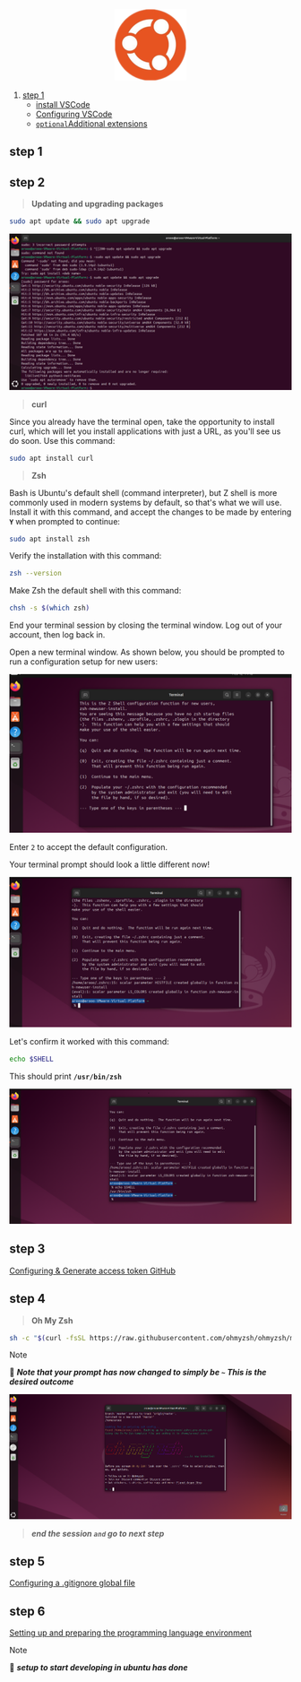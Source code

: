 <p align="center">
  <img src="../Assets/ubuntu-image.png">
</p>

1. [step 1](../VSCode/Ubuntu-Configuring-VSCode.md#step-1)
    - [install VSCode](../VSCode/Ubuntu-Configuring-VSCode.md)
    - [Configuring VSCode](../VSCode/Ubuntu-Configuring-VSCode.md)
    - [`optional`Additional extensions](../VSCode/Ubuntu-Configuring-VSCode.md)







## step 1


## step 2

>**Updating and upgrading packages**

```bash
sudo apt update && sudo apt upgrade
```

![!Updating](../Assets/Updating.png)

>**curl**

Since you already have the terminal open, take the opportunity to install curl, which will let you install applications with just a URL, as you'll see us do soon. Use this command:

```bash
sudo apt install curl
```

>**Zsh**

Bash is Ubuntu's default shell (command interpreter), but Z shell is more commonly used in modern systems by default, so that's what we will use. Install it with this command, and accept the changes to be made by entering **`Y`** when prompted to continue:

```bash
sudo apt install zsh
```

Verify the installation with this command:

```bash
zsh --version
```

Make Zsh the default shell with this command:

```bash
chsh -s $(which zsh)
```

End your terminal session by closing the terminal window. Log out of your account, then log back in.

Open a new terminal window. As shown below, you should be prompted to run a configuration setup for new users:

![The terminal after installing `zsh`.](../Assets/terminal.png)

Enter `2` to accept the default configuration.

Your terminal prompt should look a little different now!

![zsh in action!](../Assets/terminal-2.png)

Let's confirm it worked with this command:

```bash
echo $SHELL
```

This should print **`/usr/bin/zsh`**

![zsh in action!](../Assets/terminal-3.png)

## step 3

[Configuring & Generate access token GitHub](../GitHub/Ubuntu-Configuring-GitHub.md)

## step 4

>**Oh My Zsh**

```bash
sh -c "$(curl -fsSL https://raw.githubusercontent.com/ohmyzsh/ohmyzsh/master/tools/install.sh)"
```

>[!NOTE]
> 📌 ***Note that your prompt has now changed to simply be `~` This is the desired outcome***

![oh my zsh!](../Assets/Oh-My-Zsh.png)

> ***end the session `and` go to next step***

## step 5

[Configuring a .gitignore global file](../Assets/gitignore_global.md)

## step 6

[Setting up and preparing the programming language environment](../Programming-Language-Environment/README.md)

>[!NOTE]
> 📌 ***setup to start developing in ubuntu has done***

